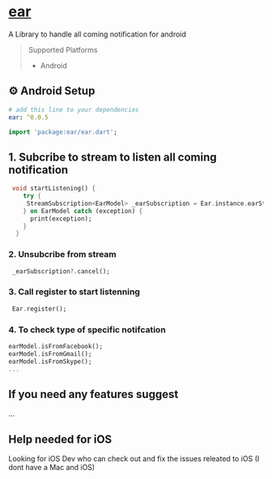 
# [ear](https://pub.dev/packages/ear)  

A Library to handle all coming notification for android

> Supported Platforms
>
> - Android

## ⚙️ Android Setup

```yaml
# add this line to your dependencies
ear: ^0.0.5
```

```dart
import 'package:ear/ear.dart';
```

## 1. Subcribe to stream to listen all coming notification 

```dart
 void startListening() {
    try {
     StreamSubscription<EarModel> _earSubscription = Ear.instance.earStream.listen(onData);
    } on EarModel catch (exception) {
      print(exception);
    }
  }
```

### 2. Unsubcribe from stream

```dart
 _earSubscription?.cancel();
```

### 3. Call register to start listenning

```dart
 Ear.register();
```

### 4. To check type of specific notifcation

```dart
earModel.isFromFacebook();
earModel.isFromGmail();
earModel.isFromSkype();
...
```

## If you need any features suggest

...

## Help needed for iOS 

Looking for iOS Dev who can check out and fix the issues releated to iOS (I dont have a Mac and iOS)
